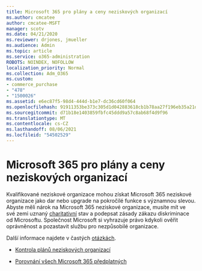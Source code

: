 ```yaml
---
title: Microsoft 365 pro plány a ceny neziskových organizací
ms.author: cmcatee
author: cmcatee-MSFT
manager: scotv
ms.date: 04/21/2020
ms.reviewer: drjones, jmueller
ms.audience: Admin
ms.topic: article
ms.service: o365-administration
ROBOTS: NOINDEX, NOFOLLOW
localization_priority: Normal
ms.collection: Adm_O365
ms.custom:
- commerce_purchase
- "478"
- "1500026"
ms.assetid: e6ec87f5-98d4-444d-b1e7-dc36cd60f064
ms.openlocfilehash: 91911353be373c305d1d042883618cb1b78aa27f196eb35a21d031113b61c4fb
ms.sourcegitcommit: d71b18e1403859fbfc45ddd9a57c8ab68f4d9f96
ms.translationtype: MT
ms.contentlocale: cs-CZ
ms.lasthandoff: 08/06/2021
ms.locfileid: "54502529"
---
```

# <a name="microsoft-365-for-nonprofit-plans-and-pricing"></a>Microsoft 365 pro plány a ceny neziskových organizací

Kvalifikované neziskové organizace mohou získat Microsoft 365 neziskové organizace jako dar nebo upgrade na pokročilé funkce s významnou slevou. Abyste měli nárok na Microsoft 365 neziskové organizace, musíte mít ve své zemi uznaný [charitativní](https://go.microsoft.com/fwlink/p/?LinkID=330253) stav a podepsat zásady zákazu diskriminace od Microsoftu. Společnost Microsoft si vyhrazuje právo kdykoli ověřit oprávněnost a pozastavit službu pro nezpůsobilé organizace.
  
Další informace najdete v častých [otázkách](https://products.office.com/nonprofit/office-365-nonprofit).
  
- [Kontrola plánů neziskových organizací](https://products.office.com/nonprofit/office-365-nonprofit-plans-and-pricing?tab=1)

- [Porovnání všech Microsoft 365 předplatných](https://products.office.com/business/compare-more-office-365-for-business-plans)